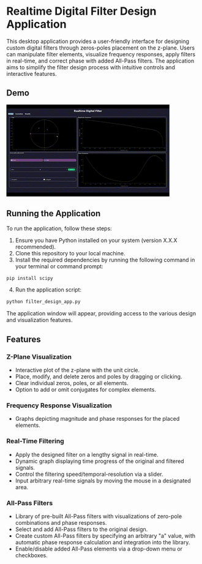 # Realtime Digital Filter Design Application

This desktop application provides a user-friendly interface for designing custom digital filters through zeros-poles placement on the z-plane. Users can manipulate filter elements, visualize frequency responses, apply filters in real-time, and correct phase with added All-Pass filters. The application aims to simplify the filter design process with intuitive controls and interactive features.

## Demo

![Demo](demo.gif)


## Running the Application

To run the application, follow these steps:

1. Ensure you have Python installed on your system (version X.X.X recommended).
2. Clone this repository to your local machine.
3. Install the required dependencies by running the following command in your terminal or command prompt:

```bash
pip install scipy
```

4. Run the application script:

```bash
python filter_design_app.py
```

The application window will appear, providing access to the various design and visualization features.

## Features

### Z-Plane Visualization
- Interactive plot of the z-plane with the unit circle.
- Place, modify, and delete zeros and poles by dragging or clicking.
- Clear individual zeros, poles, or all elements.
- Option to add or omit conjugates for complex elements.

### Frequency Response Visualization
- Graphs depicting magnitude and phase responses for the placed elements.

### Real-Time Filtering
- Apply the designed filter on a lengthy signal in real-time.
- Dynamic graph displaying time progress of the original and filtered signals.
- Control the filtering speed/temporal-resolution via a slider.
- Input arbitrary real-time signals by moving the mouse in a designated area.

### All-Pass Filters
- Library of pre-built All-Pass filters with visualizations of zero-pole combinations and phase responses.
- Select and add All-Pass filters to the original design.
- Create custom All-Pass filters by specifying an arbitrary "a" value, with automatic phase response calculation and integration into the library.
- Enable/disable added All-Pass elements via a drop-down menu or checkboxes.
